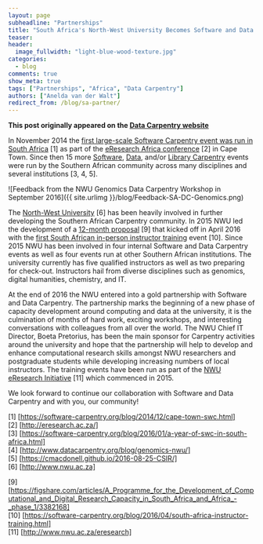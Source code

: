 ```yaml
---
layout: page
subheadline: "Partnerships"
title: "South Africa's North-West University Becomes Software and Data Carpentry’s first African Partner"
teaser:
header:
  image_fullwidth: "light-blue-wood-texture.jpg"
categories:
  - blog
comments: true
show_meta: true
tags: ["Partnerships", "Africa", "Data Carpentry"]
authors: ["Anelda van der Walt"]
redirect_from: /blog/sa-partner/
--- 
```


**This post originally appeared on the [Data Carpentry website](https://datacarpentry.org)**

In November 2014 the [first large-scale Software Carpentry event was run in South Africa](https://software-carpentry.org/blog/2014/12/cape-town-swc.html) [1] as part of the [eResearch Africa conference](http://eresearch.ac.za/) [2] in Cape Town.  Since then 15 more [Software]( https://software-carpentry.org/blog/2016/01/a-year-of-swc-in-south-africa.html), [Data](http://www.datacarpentry.org/blog/genomics-nwu/), and/or [Library Carpentry](https://cmacdonell.github.io/2016-08-25-CSIR/) events were run by the Southern African community across many disciplines and several institutions [3, 4, 5].

![Feedback from the NWU Genomics Data Carpentry Workshop in September 2016]({{ site.urlimg }}/blog/Feedback-SA-DC-Genomics.png)

The [North-West University](http://www.nwu.ac.za) [6] has been heavily involved in further developing the Southern African Carpentry community. In 2015 NWU led the development of a [12-month proposal](https://figshare.com/articles/A_Programme_for_the_Development_of_Computational_and_Digital_Research_Capacity_in_South_Africa_and_Africa_-_phase_1/3382168) [9] that kicked off in April 2016 with the [first South African in-person instructor training](https://software-carpentry.org/blog/2016/04/south-africa-instructor-training.html) event [10]. Since 2015 NWU has been involved in four internal Software and Data Carpentry events as well as four events run at other Southern African institutions. The university currently has five qualified instructors as well as two preparing for check-out. Instructors hail from diverse disciplines such as genomics, digital humanities, chemistry, and IT.

At the end of 2016 the NWU entered into a gold partnership with Software and Data Carpentry.  The partnership marks the beginning of a new phase of capacity development around computing and data at the university, it is the culmination of months of hard work, exciting workshops, and interesting conversations with colleagues from all over the world.  The NWU Chief IT Director, Boeta Pretorius, has been the main sponsor for Carpentry activities around the university and hope that the partnership will help to develop and enhance computational research skills amongst NWU researchers and postgraduate students while developing increasing numbers of local instructors. The training events have been run as part of the [NWU eResearch Initiative](http://www.nwu.ac.za/eresearch) [11] which commenced in 2015.

We look forward to continue our collaboration with Software and Data Carpentry and with you, our community!

[1] [https://software-carpentry.org/blog/2014/12/cape-town-swc.html]  
[2] [http://eresearch.ac.za/]  
[3] [https://software-carpentry.org/blog/2016/01/a-year-of-swc-in-south-africa.html]  
[4] [http://www.datacarpentry.org/blog/genomics-nwu/]  
[5] [https://cmacdonell.github.io/2016-08-25-CSIR/]  
[6] [http://www.nwu.ac.za]  

[9] [https://figshare.com/articles/A_Programme_for_the_Development_of_Computational_and_Digital_Research_Capacity_in_South_Africa_and_Africa_-_phase_1/3382168]  
[10] [https://software-carpentry.org/blog/2016/04/south-africa-instructor-training.html]  
[11] [http://www.nwu.ac.za/eresearch]  
